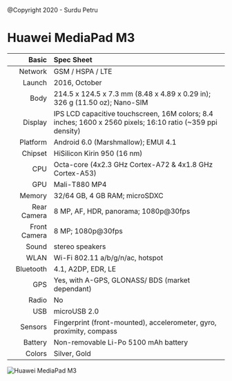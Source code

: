 @Copyright 2020 - Surdu Petru

Huawei MediaPad M3 
==================

Basic         |Spec Sheet
-------------:|:---------------------------------------------------------------------------------------------------------------------------
Network	      | GSM / HSPA / LTE
Launch	      |2016, October
Body	      |214.5 x 124.5 x 7.3 mm (8.48 x 4.89 x 0.29 in); 326 g (11.50 oz); Nano-SIM
Display	      |IPS LCD capacitive touchscreen, 16M colors; 8.4 inches; 1600 x 2560 pixels; 16:10 ratio (~359 ppi density)
Platform      |Android 6.0 (Marshmallow); EMUI 4.1
Chipset	      |HiSilicon Kirin 950 (16 nm)
CPU	      |Octa-core (4x2.3 GHz Cortex-A72 & 4x1.8 GHz Cortex-A53)
GPU	      |Mali-T880 MP4
Memory	      |32/64 GB, 4 GB RAM; microSDXC
Rear Camera   |8 MP, AF, HDR, panorama; 1080p@30fps
Front Camera  |8 MP; 1080p@30fps
Sound	      |stereo speakers
WLAN	      |Wi-Fi 802.11 a/b/g/n/ac, hotspot
Bluetooth     |4.1, A2DP, EDR, LE
GPS	      |Yes, with A-GPS, GLONASS/ BDS (market dependant)
Radio	      |No
USB	      |microUSB 2.0
Sensors	      |Fingerprint (front-mounted), accelerometer, gyro, proximity, compass
Battery	      |Non-removable Li-Po 5100 mAh battery
Colors 	      |Silver, Gold


![Huawei MediaPad M3](https://fdn2.gsmarena.com/vv/pics/huawei/huawei-mediapad-m3-1.jpg "Huawei MediaPad M3")
